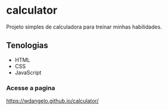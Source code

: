 # calculator
Projeto simples de calculadora para treinar minhas habilidades.

## Tenologias
- HTML
- CSS
- JavaScript


### Acesse a pagina 

https://wdangelo.github.io/calculator/
